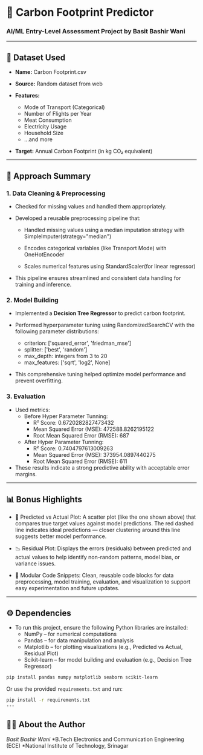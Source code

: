# 🌱 Carbon Footprint Predictor

### AI/ML Entry-Level Assessment Project by Basit Bashir Wani

---

## 📂 Dataset Used

* **Name:** Carbon Footprint.csv
* **Source:** Random dataset from web
* **Features:**

  * Mode of Transport (Categorical)
  * Number of Flights per Year
  * Meat Consumption
  * Electricity Usage
  * Household Size
  * ...and more
* **Target:** Annual Carbon Footprint (in kg CO₂ equivalent)

---

## 🧠 Approach Summary

### 1. Data Cleaning & Preprocessing
* Checked for missing values and handled them appropriately.

* Developed a reusable preprocessing pipeline that:
  * Handled missing values using a median imputation strategy with SimpleImputer(strategy="median")

  * Encodes categorical variables (like Transport Mode) with OneHotEncoder

  * Scales numerical features using StandardScaler(for linear regressor)

* This pipeline ensures streamlined and consistent data handling for training and inference.
### 2. Model Building

* Implemented a **Decision Tree Regressor** to predict carbon footprint.
* Performed hyperparameter tuning using RandomizedSearchCV with the following parameter distributions:
  * criterion: ['squared_error', 'friedman_mse']
  * splitter: ['best', 'random']
  * max_depth: integers from 3 to 20
  * max_features: ['sqrt', 'log2', None]

* This comprehensive tuning helped optimize model performance and prevent overfitting.


### 3. Evaluation

* Used metrics:
   * Before Hyper Parameter Tunning: 
     * R² Score: 0.6720282827473432
     * Mean Squared Error (MSE): 472588.8262195122
     * Root Mean Squared Error (RMSE): 687
   * After Hyper Parameter Tunning: 
     * R² Score: 0.7404797613009263
     * Mean Squared Error (MSE): 373954.0897440275
     * Root Mean Squared Error (RMSE): 611
* These results indicate a strong predictive ability with acceptable error margins.

---

## 📊 Bonus Highlights

* 📌 Predicted vs Actual Plot: A scatter plot (like the one shown above) that compares true target values against model predictions. The red dashed line indicates ideal predictions — closer clustering around this line suggests better model performance.

* 📉 Residual Plot: Displays the errors (residuals) between predicted and actual values to help identify non-random patterns, model bias, or variance issues.

* 🧩 Modular Code Snippets: Clean, reusable code blocks for data preprocessing, model training, evaluation, and visualization to support easy experimentation and future updates.

---

## ⚙️ Dependencies

* To run this project, ensure the following Python libraries are installed:
  * NumPy – for numerical computations
  * Pandas – for data manipulation and analysis
  * Matplotlib – for plotting visualizations (e.g., Predicted vs Actual, Residual Plot)
  * Scikit-learn – for model building and evaluation (e.g., Decision Tree Regressor)

```bash
pip install pandas numpy matplotlib seaborn scikit-learn
```

Or use the provided `requirements.txt` and run: 
```bash
pip install -r requirements.txt
---
```
## 👨‍💻 About the Author

*Basit Bashir Wani*
*B.Tech Electronics and Communication Engineering (ECE)
*National Institute of Technology, Srinagar
